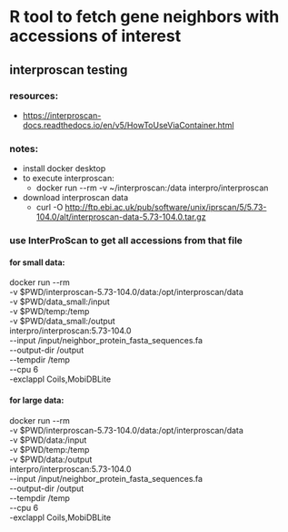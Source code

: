 # R tool to fetch gene neighbors with accessions of interest

## interproscan testing

### resources:

- <https://interproscan-docs.readthedocs.io/en/v5/HowToUseViaContainer.html>

### notes:

- install docker desktop
- to execute interproscan:
  - docker run --rm -v ~/interproscan:/data interpro/interproscan
- download interproscan data
  - curl -O http://ftp.ebi.ac.uk/pub/software/unix/iprscan/5/5.73-104.0/alt/interproscan-data-5.73-104.0.tar.gz

### use InterProScan to get all accessions from that file

#### for small data:

docker run --rm \
-v $PWD/interproscan-5.73-104.0/data:/opt/interproscan/data \
-v $PWD/data_small:/input \
-v $PWD/temp:/temp \
-v $PWD/data_small:/output \
interpro/interproscan:5.73-104.0 \
--input /input/neighbor_protein_fasta_sequences.fa \
--output-dir /output \
--tempdir /temp \
--cpu 6 \
-exclappl Coils,MobiDBLite

#### for large data:

docker run --rm \
-v $PWD/interproscan-5.73-104.0/data:/opt/interproscan/data \
-v $PWD/data:/input \
-v $PWD/temp:/temp \
-v $PWD/data:/output \
interpro/interproscan:5.73-104.0 \
--input /input/neighbor_protein_fasta_sequences.fa \
--output-dir /output \
--tempdir /temp \
--cpu 6 \
-exclappl Coils,MobiDBLite
